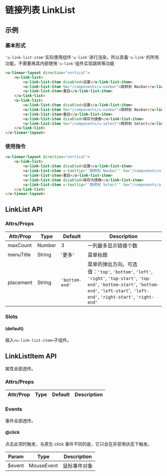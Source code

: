 # 链接列表 LinkList

## 示例
### 基本形式

`'u-link-list-item'`实际使用组件`'u-link'`进行渲染，所以具备`'u-link'`的所有功能，不需要再其内部使用`'u-link'`组件实现跳转等功能

``` html
<u-linear-layout direction="vertical">
    <u-link-list>
        <u-link-list-item disabled>设置</u-link-list-item>
        <u-link-list-item to="/components/u-navbar">跳转到 Navbar</u-link-list-item>
        <u-link-list-item>重启</u-link-list-item>
    </u-link-list>
    <u-link-list>
        <u-link-list-item disabled>设置</u-link-list-item>
        <u-link-list-item to="/components/u-navbar">跳转到 Navbar</u-link-list-item>
        <u-link-list-item>重启</u-link-list-item>
        <u-link-list-item disabled>保存为镜像</u-link-list-item>
        <u-link-list-item to="/components/u-select">跳转到 Select</u-link-list-item>
    </u-link-list>
</u-linear-layout>
```

### 使用指令

``` html
<u-linear-layout direction="vertical">
    <u-link-list>
        <u-link-list-item disabled>设置</u-link-list-item>
        <u-link-list-item v-tooltip="'跳转到 Navbar'" to="/components/u-navbar">显示Tips</u-link-list-item>
        <u-link-list-item>重启</u-link-list-item>
        <u-link-list-item disabled>保存为镜像</u-link-list-item>
        <u-link-list-item v-tooltip="'跳转到 Select'" to="/components/u-select">显示Tips</u-link-list-item>
    </u-link-list>
</u-linear-layout>
```


## LinkList API
### Attrs/Props

| Attr/Prop | Type | Default | Description |
| --------- | ---- | ------- | ----------- |
| maxCount | Number | 3 | 一列最多显示链接个数 |
| menuTitle | String | '更多' | 菜单标题 |
| placement | String | `'bottom-end'`| 菜单的弹出方向。可选值：`'top'`, `'bottom'`, `'left'`, `'right'`, `'top-start'`, `'top-end'`, `'bottom-start'`, `'bottom-end'`, `'left-start`',` 'left-end'`, `'right-start'`, `'right-end'` |

### Slots

#### (default)

插入`<u-link-list-item>`子组件。

## LinkListItem API

属性全部透传。

### Attrs/Props

| Attr/Prop | Type | Default | Description |
| --------- | ---- | ------- | ----------- |

### Events

事件全部透传。

#### @click

点击此项时触发，与原生 click 事件不同的是，它只会在非禁用状态下触发。

| Param | Type | Description |
| ----- | ---- | ----------- |
| $event | MouseEvent | 鼠标事件对象 |
